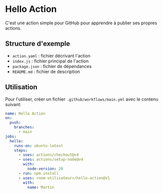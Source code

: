 # Hello Action

C'est une action simple pour GitHub pour apprendre à publier ses propres actions.

## Structure d'exemple

- `action.yaml` : fichier décrivant l'action
- `index.js` : fichier principal de l'action
- `package.json` : fichier de dépendances
- `README.md` : fichier de description

## Utilisation

Pour l'utiliser, créer un fichier `.github/workflows/main.yml` avec le contenu suivant:

```yaml
name: Hello Action
on:
  push:
    branches:
      - main
jobs:
  hello:
    runs-on: ubuntu-latest
    steps:
      - uses: actions/checkout@v4
      - uses: actions/setup-node@v4
        with:
          node-version: 20
      - run: npm install
      - uses: <nom-utilisateur>/hello-action@v1
        with:
          name: Martin
```